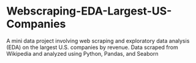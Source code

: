 # Webscraping-EDA-Largest-US-Companies
A mini data project involving web scraping and exploratory data analysis (EDA) on the largest U.S. companies by revenue. Data scraped from Wikipedia and analyzed using Python, Pandas, and Seaborn
